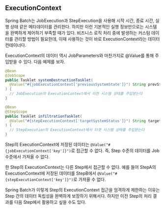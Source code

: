 ## ExecutionContext

Spring Batch는 JobExecution과 StepExecution을 사용해 시작 시간, 종료 시간, 실행 상태 같은 메타데이터를 관리한다. 하지만 이런 기본적인 실행 정보만으로는 시스템을 완벽하게 제어하기 부족할 때가 있다.
비즈니스 로직 처리 중에 발생하는 커스텀 데이터를 관리할 방법이 필요한데, 이때 사용하는 것이 바로 ExecutionContext라는 데이터 컨테이너다.


ExecutionContext의 데이터 역시 JobParameters와 마찬가지로 @Value를 통해 주입받을 수 있다. 다음 예제를 보자.

```java
@Bean
@JobScope  
public Tasklet systemDestructionTasklet(
  @Value("#{jobExecutionContext['previousSystemState']}") String prevState
) {
  // JobExecution의 ExecutionContext에서 이전 시스템 상태를 주입받는다
}

@Bean
@StepScope
public Tasklet infiltrationTasklet(
  @Value("#{stepExecutionContext['targetSystemStatus']}") String targetStatus
) {
  // StepExecution의 ExecutionContext에서 타겟 시스템 상태를 주입받는다
}
```

Step의 ExecutionContext에 저장된 데이터는 `@Value("#{jobExecutionContext['key']}")`로 접근할 수 없다.
즉, Step 수준의 데이터를 Job 수준에서 가져올 수 없다.

한 Step의 ExecutionContext는 다른 Step에서 접근할 수 없다.
예를 들어 StepA의 ExecutionContext에 저장된 데이터를 StepB에서 `@Value("#{stepExecutionContext['key']}")`로 가져올 수 없다.

Spring Batch가 이렇게 Step의 ExecutionContext 접근을 엄격하게 제한하는 이유는 Step 간의 데이터 독립성을 완벽하게 보장하기 위해서다. 하지만 이전 Step의 처리 결과를 다음 Step에서 활용하고 싶을 수도 있다.
